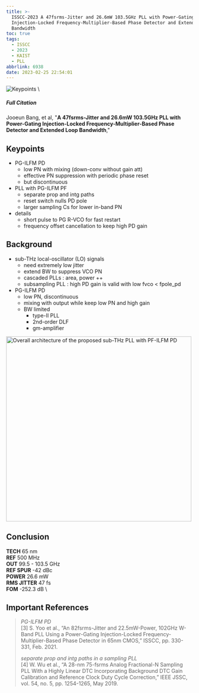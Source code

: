 ```yaml
---
title: >-
  ISSCC-2023 A 47fsrms-Jitter and 26.6mW 103.5GHz PLL with Power-Gating
  Injection-Locked Frequency-Multiplier-Based Phase Detector and Extended Loop
  Bandwidth
toc: true
tags:
  - ISSCC
  - 2023
  - KAIST
  - PLL
abbrlink: 6938
date: 2023-02-25 22:54:01
---
```


![Keypoints](https://api2.mubu.com/v3/document_image/d3156f23-36a9-4878-93b0-a51bef8954ad-216525.jpg) \

##### Full Citation

Jooeun Bang, et al, "**A 47fsrms-Jitter and 26.6mW 103.5GHz PLL with Power-Gating Injection-Locked Frequency-Multiplier-Based Phase Detector and Extended Loop Bandwidth**,"

## Keypoints

- PG-ILFM PD
  - low PN with mixing (down-conv without gain att)
  - effective PN suppression with periodic phase reset
  - but discontinuous
- PLL with PG-ILFM PF
  - separate prop and intg paths
  - reset switch nulls PD pole
  - larger sampling Cs for lower in-band PN
- details
  - short pulse to PG R-VCO for fast restart
  - frequency offset cancellation to keep high PD gain

## Background

- sub-THz local-oscillator (LO) signals
  - need extremely low jitter
  - extend BW to suppress VCO PN
  - cascaded PLLs : area, power ++
  - subsampling PLL : high PD gain is valid with low fvco < fpole_pd
- PG-ILFM PD
  - low PN, discontinuous
  - mixing with output while keep low PN and high gain
  - BW limited
    - type-II PLL
    - 2nd-order DLF
    - gm-amplifier

<img src="https://api2.mubu.com/v3/document_image/6861c0c7-b524-4c44-a4ee-8e444817d61d-216525.jpg" width = "500" alt="Overall architecture of the proposed sub-THz PLL with PF-ILFM PD" align=center />

## Conclusion

**TECH**  65 nm \
**REF**  500 MHz \
**OUT**  99.5 -  103.5 GHz \
**REF SPUR**  -42 dBc \
**POWER**  26.6 mW  \
**RMS JITTER**  47 fs \
**FOM**  -252.3 dB \

## Important References

> *PG-ILFM PD* \
> [3] S. Yoo et al., “An 82fsrms-Jitter and 22.5mW-Power, 102GHz W-Band PLL Using a Power-Gating Injection-Locked Frequency-Multiplier-Based Phase Detector in 65nm CMOS,” ISSCC, pp. 330-331, Feb. 2021.
> 
> *separate prop and intg paths in a sampling PLL* \
> [4] W. Wu et al., “A 28-nm 75-fsrms Analog Fractional-N Sampling PLL With a Highly Linear DTC Incorporating Background DTC Gain Calibration and Reference Clock Duty Cycle Correction,” IEEE JSSC, vol. 54, no. 5, pp. 1254-1265, May 2019.
